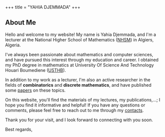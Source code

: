 +++
title = "YAHIA DJEMMADA"
+++

## About Me

<!--{{< figure class="avatar" src="/avatar.png" alt="avatar">}}-->

Hello and welcome to my website! My name is Yahia Djemmada, and I'm a lecturer at the National Higher School of Mathematics ([NHSM](http://nhsm.edu.dz/)) in Algiers, Algeria.

I've always been passionate about mathematics and computer sciences, and have pursued this interest through my education and career. I obtained my PhD degree in mathematics at University Of Science And Technology Houari Boumediene ([USTHB](https://www.usthb.dz/)).

In addition to my work as a lecturer, I'm also an active researcher in the fields of **combinatorics** and **discrete mathematics**, and have published some [papers](https://scholar.google.com/citations?user=3kStp0sAAAAJ&hl=en) on these topics.

On this website, you'll find the materials of my lectures, my publications,...; I hope you find it informative and helpful! If you have any questions or comments, please feel free to reach out to me through my [contacts](./contact).



<!--[comment]:#( ## Publications
 In chronological order:
1. F.Bar, J.Doe: Effects of having a placeholder of a name
2. S.Holmes, J.Watson: Consequences of living with a sociopath in London
## Talks
## Research visits
)-->


Thank you for your visit, and I look forward to connecting with you soon.

Best regards, 